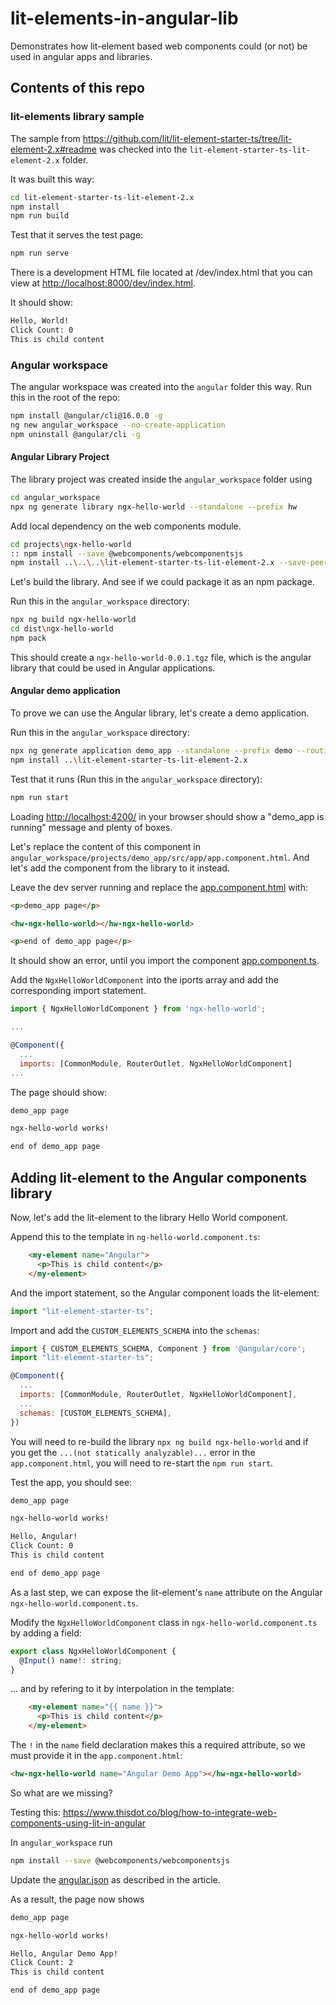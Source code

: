 # lit-elements-in-angular-lib
Demonstrates how lit-element based web components could (or not) be used in angular apps and libraries.

## Contents of this repo

### lit-elements library sample

The sample from <https://github.com/lit/lit-element-starter-ts/tree/lit-element-2.x#readme> was checked into the `lit-element-starter-ts-lit-element-2.x` folder.

It was built this way:

```bash
cd lit-element-starter-ts-lit-element-2.x
npm install
npm run build
```

Test that it serves the test page:

```bash
npm run serve
```

There is a development HTML file located at /dev/index.html that you can view at <http://localhost:8000/dev/index.html>.

It should show:

```txt
Hello, World!
Click Count: 0
This is child content
```

### Angular workspace

The angular workspace was created into the `angular` folder this way. 
Run this in the root of the repo:

```bash
npm install @angular/cli@16.0.0 -g
ng new angular_workspace --no-create-application
npm uninstall @angular/cli -g
```

#### Angular Library Project

The library project was created inside the `angular_workspace` folder using

```bash
cd angular_workspace
npx ng generate library ngx-hello-world --standalone --prefix hw
```

Add local dependency on the web components module.

```bash
cd projects\ngx-hello-world
:: npm install --save @webcomponents/webcomponentsjs
npm install ..\..\..\lit-element-starter-ts-lit-element-2.x --save-peer
```

Let's build the library. And see if we could package it as an npm package.

Run this in the `angular_workspace` directory:

```bash
npx ng build ngx-hello-world
cd dist\ngx-hello-world
npm pack
```

This should create a `ngx-hello-world-0.0.1.tgz` file, which is the angular library that could be used in Angular applications.

#### Angular demo application

To prove we can use the Angular library, let's create a demo application.

Run this in the `angular_workspace` directory:

```bash
npx ng generate application demo_app --standalone --prefix demo --routing --style css
npm install ..\lit-element-starter-ts-lit-element-2.x
```

Test that it runs (Run this in the `angular_workspace` directory):

```bash
npm run start
```

Loading <http://localhost:4200/> in your browser should show a "demo_app is running" message and plenty of boxes.

Let's replace the content of this component in `angular_workspace/projects/demo_app/src/app/app.component.html`.
And let's add the component from the library to it instead.

Leave the dev server running and replace the [app.component.html](angular_workspace/projects/demo_app/src/app/app.component.html) with:

```html
<p>demo_app page</p>

<hw-ngx-hello-world></hw-ngx-hello-world>

<p>end of demo_app page</p>
```

It should show an error, until you import the component [app.component.ts](angular_workspace/projects/demo_app/src/app/app.component.ts).

Add the `NgxHelloWorldComponent` into the iports array and add the corresponding import statement.

```javascript
import { NgxHelloWorldComponent } from 'ngx-hello-world';

...

@Component({
  ...
  imports: [CommonModule, RouterOutlet, NgxHelloWorldComponent]
...
```

The page should show:

```txt
demo_app page

ngx-hello-world works!

end of demo_app page
```

## Adding lit-element to the Angular components library

Now, let's add the lit-element to the library Hello World component.

Append this to the template in `ng-hello-world.component.ts`:

```html
    <my-element name="Angular">
      <p>This is child content</p>
    </my-element>
```

And the import statement, so the Angular component loads the lit-element:

```javascript
import "lit-element-starter-ts";
```

Import and add the `CUSTOM_ELEMENTS_SCHEMA` into the `schemas`:

```javascript
import { CUSTOM_ELEMENTS_SCHEMA, Component } from '@angular/core';
import "lit-element-starter-ts";

@Component({
  ...
  imports: [CommonModule, RouterOutlet, NgxHelloWorldComponent],
  ...
  schemas: [CUSTOM_ELEMENTS_SCHEMA],
})
```

You will need to re-build the library `npx ng build ngx-hello-world` and if you get the `...(not statically analyzable)...` error in the `app.component.html`, you will need to re-start the `npm run start`.

Test the app, you should see:

```txt
demo_app page

ngx-hello-world works!

Hello, Angular!
Click Count: 0
This is child content

end of demo_app page
```

As a last step, we can expose the lit-element's `name` attribute on the Angular `ngx-hello-world.component.ts`.

Modify the `NgxHelloWorldComponent` class in `ngx-hello-world.component.ts` by adding a field:

```javascript
export class NgxHelloWorldComponent {
  @Input() name!: string;
}
```

... and by refering to it by interpolation in the template:

```html
    <my-element name="{{ name }}">
      <p>This is child content</p>
    </my-element>
```

The `!` in the `name` field declaration makes this a required attribute, so we must provide it in the `app.component.html`:

```html
<hw-ngx-hello-world name="Angular Demo App"></hw-ngx-hello-world>
```

So what are we missing?

Testing this: https://www.thisdot.co/blog/how-to-integrate-web-components-using-lit-in-angular

In `angular_workspace` run

```bash
npm install --save @webcomponents/webcomponentsjs
```

Update the [angular.json](angular_workspace/angular.json) as described in the article.

As a result, the page now shows

```txt
demo_app page

ngx-hello-world works!

Hello, Angular Demo App!
Click Count: 2
This is child content

end of demo_app page
```